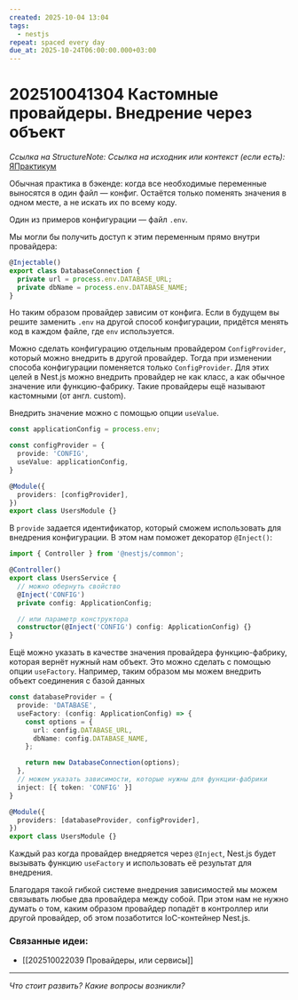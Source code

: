 ```yaml
---
created: 2025-10-04 13:04
tags:
  - nestjs
repeat: spaced every day
due_at: 2025-10-24T06:00:00.000+03:00
---
```

# 202510041304 Кастомные провайдеры. Внедрение через объект

*Ссылка на StructureNote:* 
*Ссылка на исходник или контекст (если есть):* [ЯПрактикум](https://practicum.yandex.ru/learn/backend-nodejs/courses/a4214ab0-2146-4152-b90e-651bf4c7ca5e/sprints/564244/topics/1df920a3-5c6a-4fcd-884c-0f66136c2b56/lessons/92cb7709-dd04-4796-a045-a4759a2f51e6/)

Обычная практика в бэкенде: когда все необходимые переменные выносятся в один файл — конфиг. Остаётся только поменять значения в одном месте, а не искать их по всему коду.

Один из примеров конфигурации — файл `.env`. 

Мы могли бы получить доступ к этим переменным прямо внутри провайдера:

```ts
@Injectable()
export class DatabaseConnection {
  private url = process.env.DATABASE_URL;
  private dbName = process.env.DATABASE_NAME;
}
```

Но таким образом провайдер зависим от конфига. Если в будущем вы решите заменить `.env` на другой способ конфигурации, придётся менять код в каждом файле, где `env` используется.

Можно сделать конфигурацию отдельным провайдером `ConfigProvider`, который можно внедрить в другой провайдер. Тогда при изменении способа конфигурации поменяется только `ConfigProvider`. Для этих целей в Nest.js можно внедрить провайдер не как класс, а как обычное значение или функцию-фабрику. Такие провайдеры ещё называют кастомными (от англ. custom).

Внедрить значение можно с помощью опции `useValue`.

```ts
const applicationConfig = process.env;

const configProvider = {
  provide: 'CONFIG',
  useValue: applicationConfig,
}

@Module({
  providers: [configProvider],
})
export class UsersModule {}
```

В `provide` задается идентификатор, который сможем использовать для внедрения конфигурации. В этом нам поможет декоратор `@Inject()`:

```ts
import { Controller } from '@nestjs/common';

@Controller()
export class UsersService {
  // можно обернуть свойство
  @Inject('CONFIG')
  private config: ApplicationConfig;

  // или параметр конструктора
  constructor(@Inject('CONFIG') config: ApplicationConfig) {}
}
```

Ещё можно указать в качестве значения провайдера функцию-фабрику, которая вернёт нужный нам объект. Это можно сделать с помощью опции `useFactory`. Например, таким образом мы можем внедрить объект соединения с базой данных

```ts
const databaseProvider = {
  provide: 'DATABASE',
  useFactory: (config: ApplicationConfig) => {
    const options = {
      url: config.DATABASE_URL,
      dbName: config.DATABASE_NAME,
    };

    return new DatabaseConnection(options);
  },
  // можем указать зависимости, которые нужны для функции-фабрики
  inject: [{ token: 'CONFIG' }]
}

@Module({
  providers: [databaseProvider, configProvider],
})
export class UsersModule {}
```

Каждый раз когда провайдер внедряется через `@Inject`, Nest.js будет вызывать функцию `useFactory` и использовать её результат для внедрения.

Благодаря такой гибкой системе внедрения зависимостей мы можем связывать любые два провайдера между собой. При этом нам не нужно думать о том, каким образом провайдер попадёт в контроллер или другой провайдер, об этом позаботится IoC-контейнер Nest.js.

### Связанные идеи:

* [[202510022039 Провайдеры, или сервисы]]
---

*Что стоит развить? Какие вопросы возникли?*
